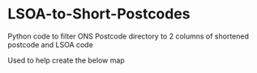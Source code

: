 # LSOA-to-Short-Postcodes
Python code to filter ONS Postcode directory to 2 columns of shortened postcode and LSOA code

Used to help create the below map


